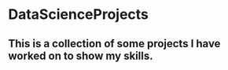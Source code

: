 # DataScienceProjects

## This is a collection of some projects I have worked on to show my skills. 
